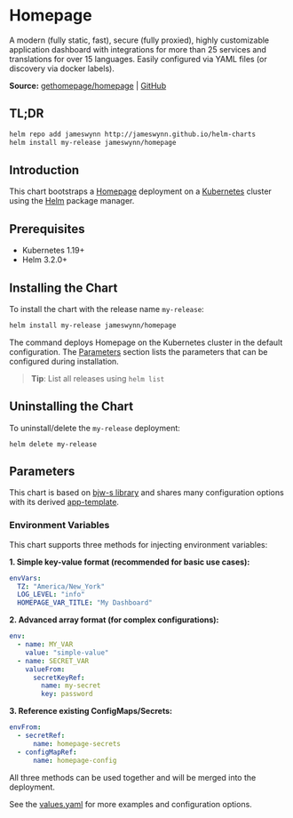 # Homepage

A modern (fully static, fast), secure (fully proxied), highly customizable application dashboard with integrations for more than 25 services and translations for over 15 languages. Easily configured via YAML files (or discovery via docker labels).

**Source:** [gethomepage/homepage](https://gethomepage.dev) | [GitHub](https://github.com/gethomepage/homepage)

## TL;DR

```bash
helm repo add jameswynn http://jameswynn.github.io/helm-charts
helm install my-release jameswynn/homepage
```

## Introduction

This chart bootstraps a [Homepage](https://github.com/gethomepage/homepage) deployment on a [Kubernetes](https://kubernetes.io) cluster using the [Helm](https://helm.sh) package manager.

## Prerequisites

- Kubernetes 1.19+
- Helm 3.2.0+

## Installing the Chart

To install the chart with the release name `my-release`:

```bash
helm install my-release jameswynn/homepage
```

The command deploys Homepage on the Kubernetes cluster in the default configuration. The [Parameters](#parameters) section lists the parameters that can be configured during installation.

> **Tip**: List all releases using `helm list`

## Uninstalling the Chart

To uninstall/delete the `my-release` deployment:

```console
helm delete my-release
```

## Parameters

This chart is based on [bjw-s library](https://bjw-s.github.io/helm-charts/docs/common-library/introduction/) and
shares many configuration options with its derived [app-template](https://bjw-s.github.io/helm-charts/docs/app-template/introduction/).

### Environment Variables

This chart supports three methods for injecting environment variables:

**1. Simple key-value format (recommended for basic use cases):**
```yaml
envVars:
  TZ: "America/New_York"
  LOG_LEVEL: "info"
  HOMEPAGE_VAR_TITLE: "My Dashboard"
```

**2. Advanced array format (for complex configurations):**
```yaml
env:
  - name: MY_VAR
    value: "simple-value"
  - name: SECRET_VAR
    valueFrom:
      secretKeyRef:
        name: my-secret
        key: password
```

**3. Reference existing ConfigMaps/Secrets:**
```yaml
envFrom:
  - secretRef:
      name: homepage-secrets
  - configMapRef:
      name: homepage-config
```

All three methods can be used together and will be merged into the deployment.

See the [values.yaml](values.yaml) for more examples and configuration options.
